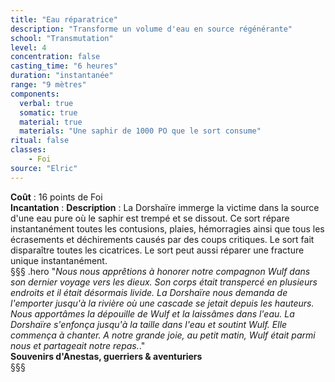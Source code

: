 ```yaml
---
title: "Eau réparatrice"
description: "Transforme un volume d'eau en source régénérante"
school: "Transmutation"
level: 4
concentration: false
casting_time: "6 heures"
duration: "instantanée"
range: "9 mètres"
components:
  verbal: true
  somatic: true
  material: true
  materials: "Une saphir de 1000 PO que le sort consume"
ritual: false
classes:
    - Foi
source: "Elric"
---
```

**Coût** : 16 points de Foi  
**Incantation** : 
**Description** : La Dorshaïre immerge la victime dans la source d'une eau pure où le saphir est trempé et se dissout. Ce sort répare instantanément toutes les contusions, plaies, hémorragies ainsi que tous les écrasements et déchirements causés par des coups critiques. Le sort fait disparaître toutes les cicatrices. Le sort peut aussi réparer une fracture unique instantanément.  
§§§ .hero
"*Nous nous apprêtions à honorer notre compagnon Wulf dans son dernier voyage vers les dieux. Son corps était transpercé en plusieurs endroits et il était désormais livide. La Dorshaïre nous demanda de l'emporter jusqu'à la rivière où une cascade se jetait depuis les hauteurs. Nous apportâmes la dépouille de Wulf et la laissâmes dans l'eau. La Dorshaïre s'enfonça jusqu'à la taille dans l'eau et soutint Wulf. Elle commença à chanter. A notre grande joie, au petit matin, Wulf était parmi nous et partageait notre repas.*."  
**Souvenirs d'Anestas, guerriers & aventuriers**   
§§§   
